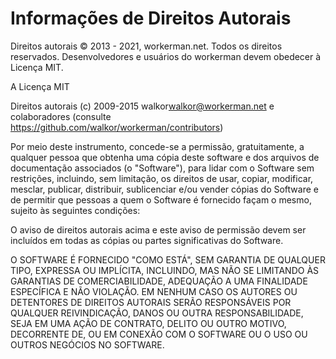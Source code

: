 # Informações de Direitos Autorais

Direitos autorais © 2013 - 2021, workerman.net. Todos os direitos reservados. Desenvolvedores e usuários do workerman devem obedecer à Licença MIT.

A Licença MIT

Direitos autorais (c) 2009-2015 walkor<walkor@workerman.net> e colaboradores (consulte https://github.com/walkor/workerman/contributors)

Por meio deste instrumento, concede-se a permissão, gratuitamente, a qualquer pessoa que obtenha uma cópia deste software e dos arquivos de documentação associados (o "Software"), para lidar com o Software sem restrições, incluindo, sem limitação, os direitos de usar, copiar, modificar, mesclar, publicar, distribuir, sublicenciar e/ou vender cópias do Software e de permitir que pessoas a quem o Software é fornecido façam o mesmo, sujeito às seguintes condições:

O aviso de direitos autorais acima e este aviso de permissão devem ser incluídos em todas as cópias ou partes significativas do Software.

O SOFTWARE É FORNECIDO "COMO ESTÁ", SEM GARANTIA DE QUALQUER TIPO, EXPRESSA OU IMPLÍCITA, INCLUINDO, MAS NÃO SE LIMITANDO ÀS GARANTIAS DE COMERCIABILIDADE, ADEQUAÇÃO A UMA FINALIDADE ESPECÍFICA E NÃO VIOLAÇÃO. EM NENHUM CASO OS AUTORES OU DETENTORES DE DIREITOS AUTORAIS SERÃO RESPONSÁVEIS POR QUALQUER REIVINDICAÇÃO, DANOS OU OUTRA RESPONSABILIDADE, SEJA EM UMA AÇÃO DE CONTRATO, DELITO OU OUTRO MOTIVO, DECORRENTE DE, OU EM CONEXÃO COM O SOFTWARE OU O USO OU OUTROS NEGÓCIOS NO SOFTWARE.
